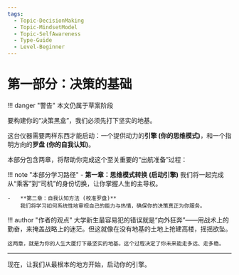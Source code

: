 ```yaml
---
tags:
  - Topic-DecisionMaking
  - Topic-MindsetModel
  - Topic-SelfAwareness
  - Type-Guide
  - Level-Beginner
---
```


# 第一部分：决策的基础

!!! danger "警告"
    本文仍属于草案阶段

要构建你的“决策黑盒”，我们必须先打下坚实的地基。

这台仪器需要两样东西才能启动：一个提供动力的**引擎 (你的思维模式)**，和一个指明方向的**罗盘 (你的自我认知)**。

本部分包含两章，将帮助你完成这个至关重要的“出航准备”过程：

!!! note "本部分学习路径"
    -   **第一章：思维模式转换 (启动引擎)**
        我们将一起完成从“乘客”到“司机”的身份切换，让你掌握人生的主导权。

    -   **第二章：自我认知方法 (校准罗盘)**
        我们将学习如何系统性地审视自己的能力与热情，确保你的决策真正为你服务。

!!! author "作者的观点"
    大学新生最容易犯的错误就是“向外狂奔”——用战术上的勤奋，来掩盖战略上的迷茫。但这就像在没有地基的土地上抢建高楼，摇摇欲坠。

    这两章，就是为你的人生大厦打下最坚实的地基。这个过程决定了你未来能走多远、走多稳。

---

现在，让我们从最根本的地方开始，启动你的引擎。
